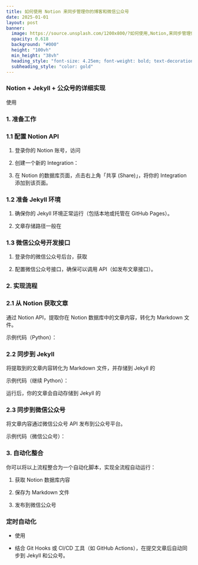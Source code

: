 ```yaml
---
title: 如何使用 Notion 来同步管理你的博客和微信公众号
date: 2025-01-01
layout: post
banner:
  image: https://source.unsplash.com/1200x800/?如何使用,Notion,来同步管理你的博客和微信公众号
  opacity: 0.618
  background: "#000"
  height: "100vh"
  min_height: "38vh"
  heading_style: "font-size: 4.25em; font-weight: bold; text-decoration: underline"
  subheading_style: "color: gold"
---
```


### Notion + Jekyll + 公众号的详细实现

使用 

### 1. 准备工作

### 1.1 配置 Notion API

1. 登录你的 Notion 账号，访问 

1. 创建一个新的 Integration：

1. 在 Notion 的数据库页面，点击右上角「共享 (Share)」，将你的 Integration 添加到该页面。

### 1.2 准备 Jekyll 环境

1. 确保你的 Jekyll 环境正常运行（包括本地或托管在 GitHub Pages）。

1. 文章存储路径一般在 

### 1.3 微信公众号开发接口

1. 登录你的微信公众号后台，获取 

1. 配置微信公众号接口，确保可以调用 API（如发布文章接口）。

### 2. 实现流程

### 2.1 从 Notion 获取文章

通过 Notion API，提取你在 Notion 数据库中的文章内容，转化为 Markdown 文件。

示例代码（Python）：

### 2.2 同步到 Jekyll

将提取到的文章内容转化为 Markdown 文件，并存储到 Jekyll 的 

示例代码（继续 Python）：

运行后，你的文章会自动存储到 Jekyll 的 

### 2.3 同步到微信公众号

将文章内容通过微信公众号 API 发布到公众号平台。

示例代码（微信公众号）：

### 3. 自动化整合

你可以将以上流程整合为一个自动化脚本，实现全流程自动运行：

1. 获取 Notion 数据库内容

1. 保存为 Markdown 文件

1. 发布到微信公众号

### 定时自动化

- 使用 

- 结合 Git Hooks 或 CI/CD 工具（如 GitHub Actions），在提交文章后自动同步到 Jekyll 和公众号。